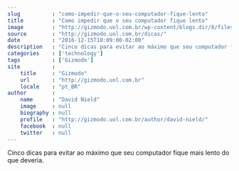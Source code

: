 ```yaml
---
slug          : "como-impedir-que-o-seu-computador-fique-lento"
title         : "Como impedir que o seu computador fique lento"
image         : "http://gizmodo.uol.com.br/wp-content/blogs.dir/8/files/2016/12/pc-lentidao-1.jpg"
source        : "http://gizmodo.uol.com.br/dicas/"
date          : "2016-12-15T10:09:00-02:00"
description   : "Cinco dicas para evitar ao máximo que seu computador fique mais lento do que deveria."
categories    : ['technology']
tags          : ['Gizmodo']
site          :
    title     : "Gizmodo"
    url       : "http://gizmodo.uol.com.br"
    locale    : "pt_BR"
author        :
    name      : "David Nield"
    image     : null
    biography : null
    profile   : "http://gizmodo.uol.com.br/author/david-nield/"
    facebook  : null
    twitter   : null
---
```


Cinco dicas para evitar ao máximo que seu computador fique mais lento do que deveria.
